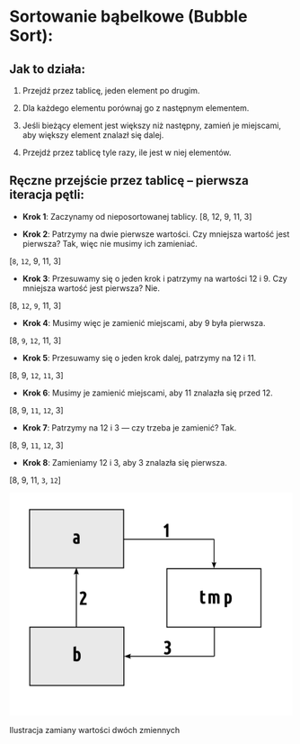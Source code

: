 # Sortowanie bąbelkowe (Bubble Sort):

## Jak to działa:

1. Przejdź przez tablicę, jeden element po drugim.

2. Dla każdego elementu porównaj go z następnym elementem.

3. Jeśli bieżący element jest większy niż następny, zamień je miejscami, aby większy element znalazł się dalej.

4. Przejdź przez tablicę tyle razy, ile jest w niej elementów.

## Ręczne przejście przez tablicę – pierwsza iteracja pętli:

- **Krok 1**: Zaczynamy od nieposortowanej tablicy.
[8, 12, 9, 11, 3]

- **Krok 2**: Patrzymy na dwie pierwsze wartości. Czy mniejsza wartość jest pierwsza? Tak, więc nie musimy ich zamieniać.

[```8```, ```12```, 9, 11, 3]

- **Krok 3**: Przesuwamy się o jeden krok i patrzymy na wartości 12 i 9. Czy mniejsza wartość jest pierwsza? Nie.

[8, ```12```, ```9```, 11, 3]

- **Krok 4**: Musimy więc je zamienić miejscami, aby 9 była pierwsza.

[8, ```9```, ```12```, 11, 3]

- **Krok 5**: Przesuwamy się o jeden krok dalej, patrzymy na 12 i 11.

[8, 9, ```12```, ```11```, 3]

- **Krok 6**: Musimy je zamienić miejscami, aby 11 znalazła się przed 12.

[8, 9, ```11```, ```12```, 3]

- **Krok 7**: Patrzymy na 12 i 3 — czy trzeba je zamienić? Tak.

[8, 9, ```11```, ```12```, 3]

- **Krok 8**: Zamieniamy 12 i 3, aby 3 znalazła się pierwsza.

[8, 9, 11, ```3```, ```12```]


<img src="./zamiana_zmiennych.png">

Ilustracja zamiany wartości dwóch zmiennych

